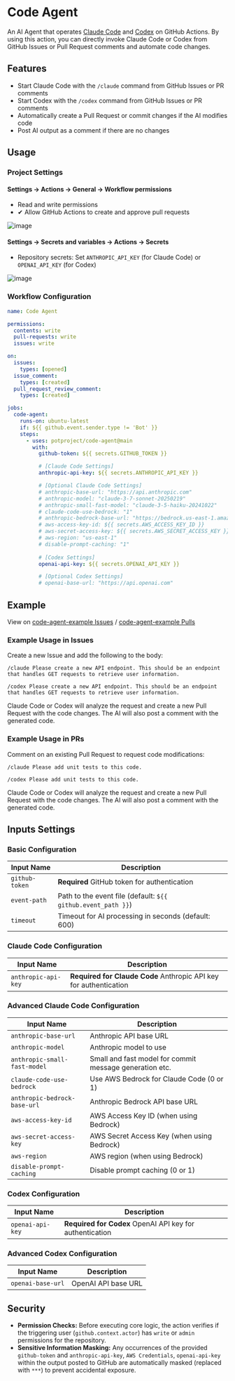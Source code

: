 #  Code Agent

An AI Agent that operates [Claude Code](https://github.com/anthropics/claude-code) and [Codex](https://github.com/openai/codex) on GitHub Actions. By using this action, you can directly invoke Claude Code or Codex from GitHub Issues or Pull Request comments and automate code changes.

## Features

- Start Claude Code with the `/claude` command from GitHub Issues or PR comments
- Start Codex with the `/codex` command from GitHub Issues or PR comments
- Automatically create a Pull Request or commit changes if the AI modifies code
- Post AI output as a comment if there are no changes

## Usage

### Project Settings

#### Settings -> Actions -> General -> Workflow permissions

* Read and write permissions
* ✔ Allow GitHub Actions to create and approve pull requests

![image](https://github.com/user-attachments/assets/e78e60d0-9e16-425e-bcad-264c8f81b878)

#### Settings -> Secrets and variables -> Actions -> Secrets

* Repository secrets: Set `ANTHROPIC_API_KEY` (for Claude Code) or `OPENAI_API_KEY` (for Codex)

![image](https://github.com/user-attachments/assets/fdfb1d5a-9605-4d2d-9f7b-0bd65bc7a3fd)

### Workflow Configuration

```yaml
name: Code Agent

permissions:
  contents: write
  pull-requests: write
  issues: write

on:
  issues:
    types: [opened]
  issue_comment:
    types: [created]
  pull_request_review_comment:
    types: [created]

jobs:
  code-agent:
    runs-on: ubuntu-latest
    if: ${{ github.event.sender.type != 'Bot' }}
    steps:
      - uses: potproject/code-agent@main
        with:
          github-token: ${{ secrets.GITHUB_TOKEN }}

          # [Claude Code Settings]
          anthropic-api-key: ${{ secrets.ANTHROPIC_API_KEY }}

          # [Optional Claude Code Settings]
          # anthropic-base-url: "https://api.anthropic.com"
          # anthropic-model: "claude-3-7-sonnet-20250219"
          # anthropic-small-fast-model: "claude-3-5-haiku-20241022"
          # claude-code-use-bedrock: "1"
          # anthropic-bedrock-base-url: "https://bedrock.us-east-1.amazonaws.com"
          # aws-access-key-id: ${{ secrets.AWS_ACCESS_KEY_ID }}
          # aws-secret-access-key: ${{ secrets.AWS_SECRET_ACCESS_KEY }}
          # aws-region: "us-east-1"
          # disable-prompt-caching: "1"
          
          # [Codex Settings]
          openai-api-key: ${{ secrets.OPENAI_API_KEY }}

          # [Optional Codex Settings]
          # openai-base-url: "https://api.openai.com"
```

## Example

View on [code-agent-example Issues](https://github.com/potproject/code-agent-example/issues) / [code-agent-example Pulls](https://github.com/potproject/code-agent-example/pulls)

### Example Usage in Issues

Create a new Issue and add the following to the body:

```
/claude Please create a new API endpoint. This should be an endpoint that handles GET requests to retrieve user information.
```

```
/codex Please create a new API endpoint. This should be an endpoint that handles GET requests to retrieve user information.
```

Claude Code or Codex will analyze the request and create a new Pull Request with the code changes. The AI will also post a comment with the generated code.

### Example Usage in PRs


Comment on an existing Pull Request to request code modifications:

```
/claude Please add unit tests to this code.
```

```
/codex Please add unit tests to this code.
```

Claude Code or Codex will analyze the request and create a new Pull Request with the code changes. The AI will also post a comment with the generated code.

## Inputs Settings
### Basic Configuration

| Input Name | Description |
|------------|-------------|
| `github-token` | **Required** GitHub token for authentication |
| `event-path` | Path to the event file (default: `${{ github.event_path }}`) |
| `timeout` | Timeout for AI processing in seconds (default: 600) |

### Claude Code Configuration

| Input Name | Description |
|------------|-------------|
| `anthropic-api-key` | **Required for Claude Code** Anthropic API key for authentication |

### Advanced Claude Code Configuration

| Input Name | Description |
|------------|-------------|
| `anthropic-base-url` | Anthropic API base URL |
| `anthropic-model` | Anthropic model to use |
| `anthropic-small-fast-model` | Small and fast model for commit message generation etc. |
| `claude-code-use-bedrock` | Use AWS Bedrock for Claude Code (0 or 1) |
| `anthropic-bedrock-base-url` | Anthropic Bedrock API base URL |
| `aws-access-key-id` | AWS Access Key ID (when using Bedrock) |
| `aws-secret-access-key` | AWS Secret Access Key (when using Bedrock) |
| `aws-region` | AWS region (when using Bedrock) |
| `disable-prompt-caching` | Disable prompt caching (0 or 1) |

### Codex Configuration

| Input Name | Description |
|------------|-------------|
| `openai-api-key` | **Required for Codex** OpenAI API key for authentication |


### Advanced Codex Configuration

| Input Name | Description |
|------------|-------------|
| `openai-base-url` | OpenAI API base URL |

## Security

* **Permission Checks:** Before executing core logic, the action verifies if the triggering user (`github.context.actor`) has `write` or `admin` permissions for the repository.
* **Sensitive Information Masking:** Any occurrences of the provided `github-token` and `anthropic-api-key`, `AWS Credentials`, `openai-api-key` within the output posted to GitHub are automatically masked (replaced with `***`) to prevent accidental exposure.
